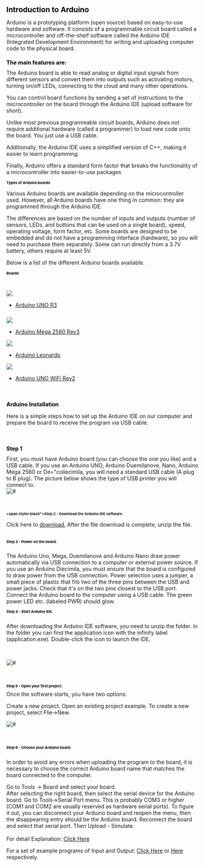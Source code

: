   <h1 style="font-size:2vw"><span style="color:black">Introduction to Arduino</span></h1>
Arduino is a prototyping platform (open source) based on easy-to-use hardware and software. It consists of a programmable circuit board called a microcontroller and off-the-shelf software called the Arduino IDE (Integrated Development Environment) for writing and uploading computer code to the physical board.
<h1 style="font-size:1.5vw"><span style="color:black">The main features are:</span></h1>
The Arduino board is able to read analog or digital input signals from different sensors and convert them into outputs such as activating motors, turning on/off LEDs, connecting to the cloud and many other operations.

You can control board functions by sending a set of instructions to the microcontroller on the board through the Arduino IDE (upload software for short).

Unlike most previous programmable circuit boards, Arduino does not require additional hardware (called a programmer) to load new code onto the board. You just use a USB cable.

Additionally, the Arduino IDE uses a simplified version of C++, making it easier to learn programming.

Finally, Arduino offers a standard form factor that breaks the functionality of a microcontroller into easier-to-use packages
<h1 style="font-size:1vw"><span style="color:black">Types of Arduino boards</span></h1>

Various Arduino boards are available depending on the microcontroller used. However, all Arduino boards have one thing in common: they are programmed through the Arduino IDE.

The differences are based on the number of inputs and outputs (number of sensors, LEDs, and buttons that can be used on a single board), speed, operating voltage, form factor, etc. Some boards are designed to be embedded and do not have a programming interface (hardware), so you will need to purchase them separately. Some can run directly from a 3.7V battery, others require at least 5V.

Below is a list of the different Arduino boards available.
<h1 style="font-size:1vw"><span style="color:black">Boards</span></h1>

<link rel="stylesheet" href="css/bootstrap-grid.min.css"/>
<div class="demo">
        <div class="container">
            <div class="row text-center">
                <h1 class="white"></h1>
            </div>

<div class="row">
                <div class="col-md-4 col-sm-6">
                    <div class="arduino">
                        <div class="pic">
                            <img src="image/ar3.jpg">
                            <ul class="social">
                                <li><a href="https://store.arduino.cc/products/arduino-uno-rev3" class="fab fa-facebook">Arduino UNO R3</a></li>
                            </ul>
                        </div>
                        <div class="team-content">
                            <h3 class="title"></h3>
                            <h3><a href="https://store.arduino.cc/products/arduino-uno-rev3" class="title"></a></h3>
                        </div>
                    </div>
                </div>

<div class="col-md-4 col-sm-6">
                    <div class="arduino">
                        <div class="pic">
                            <img src="image/ar4.jpg">
                            <ul class="social">
                                <li><a href="https://store.arduino.cc/products/arduino-mega-2560-rev3" class="fab fa-facebook">Arduino Mega 2560 Rev3</a></li>
                            </ul>
                        </div>
                    </div>
                </div>

<div class="col-md-4 col-sm-6">
                    <div class="arduino">
                        <div class="pic">
                            <img src="image/ar5.jpg">
                            <ul class="social">
                                <li><a href="https://store.arduino.cc/products/arduino-leonardo-with-headers" class="fab fa-facebook">Arduino Leonardo</a></li>
                            </ul>
                        </div>
                    </div>
                </div>
            </div>
            


<div class="col-md-4 col-sm-6">
                    <div class="arduino">
                        <div class="pic">
                            <img src="image/ar6.jpg">
                            <ul class="social">
                                <li><a href="https://store.arduino.cc/products/arduino-uno-wifi-rev2" class="fab fa-facebook">Arduino UNO WiFi Rev2</a></li>
                            </ul>
                        </div>
                    </div>
                </div>
            </div>

<br><h1 style="font-size:1.5vw"><span style="color:black">Arduino Installation</span></h1>

Here is a simple steps how to set up the Arduino IDE on our computer and prepare the board to receive the program via USB cable.

<br><h1 style="font-size:1.5vw"><span style="color:black">Step 1 </span></h1>
 First, you must have Arduino board (you can choose the one you like) and a USB cable. If you use an Arduino UNO, Arduino Duemilanove, Nano, Arduino Mega 2560 or De="coliecimila, you will need a standard USB cable (A plug to B plug). The picture below shows the type of USB printer you will connect to.
 <br><div class="loader"><img src="image/ar.jpg" alt="#" /></div>

<br><h1 style="font-size:1vw"><span stylor:black">Step 2 - Download the Arduino IDE software.</span></h1>

Click here to [download](https://support.arduino.cc/hc/en-us/articles/360019833020-Download-and-install-Arduino-IDE),  After the file download is complete, unzip the file.
                                                                                         <br>
<br><h1 style="font-size:1vw"><span style="color:black">Step 3 - Power on the board.</span></h1>
<br>The Arduino Uno, Mega, Duemilanove and Arduino Nano draw power automatically via USB connection to a computer or external power source. If you use an Arduino Diecimila, you must ensure that the board is configured to draw power from the USB connection. Power selection uses a jumper, a small piece of plastic that fits two of the three pins between the USB and power jacks. Check that it's on the two pins closest to the USB port. Connect the Arduino board to the computer using a USB cable. The green power LED etc. (labeled PWR) should glow.
<br><h1 style="font-size:1vw"><span style="color:black">Step 4 - Start Arduino IDE.</span></h1>
<br>After downloading the Arduino IDE software, you need to unzip the folder. In the folder you can find the application icon with the infinity label (application.exe). Double-click the icon to launch the IDE.

<br><div class="loader"><img src="image/ar1.jpg" alt="#" /></div>
<br>
<br><h1 style="font-size:1vw"><span style="color:black">Step 5 - Open your first project.</span></h1>
Once the software starts, you have two options:

  Create a new project.
  Open an existing project example.
To create a new project, select Flie→New.
<br><div class="loader"><img src="image/ar2.jpg" alt="#" /></div>
<br>
<br><h1 style="font-size:1vw"><span style="color:black">Step 6 - Choose your Arduino board.</span></h1>
<br>In order to avoid any errors when uploading the program to the board, it is necessary to choose the correct Arduino board name that matches the board connected to the computer.

Go to Tools → Board and select your board.
<br> After selecting the right board, then select the serial device for the Arduino board. Go to Tools→Serial Port menu. This is probably COM3 or higher (COM1 and COM2 are usually reserved as hardware serial ports). To figure it out, you can disconnect your Arduino board and reopen the menu, then the disappearing entry should be the Arduino board. Reconnect the board and select that serial port. Then Upload - Simulate.
<br>
<br>For detail Explanation: [Click Here](https://www.w3cschool.cn/arduino/arduino_overview.html)

For a set of example programs of Input and Output: [Click Here](https://www.nexmaker.com/doc/5arduino/Arduino_Input.html) or [Here](https://www.nexmaker.com/doc/5arduino/Arduino_output.html) respectively.
